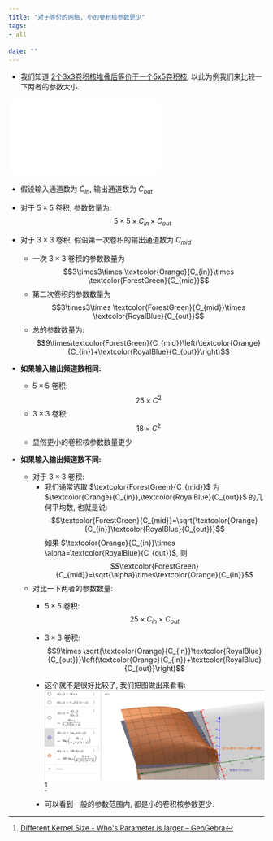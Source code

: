 ```yaml
---
title: "对于等价的网络, 小的卷积核参数更少"
tags:
- all

date: ""
---
```

- 我们知道 [2个3x3卷积核堆叠后等价于一个5x5卷积核](notes/2022/2022.2/2个3x3卷积核堆叠后等价于一个5x5卷积核.md), 以此为例我们来比较一下两者的参数大小.

![卷积层参数大小的计算](notes/2022/2022.2/卷积层参数大小的计算.md)

- 假设输入通道数为 $C_{in}$, 输出通道数为 $C_{out}$

- 对于 $5\times5$ 卷积, 参数数量为: $$5\times5\times C_{in} \times C_{out}$$

- 对于 $3\times3$ 卷积, 假设第一次卷积的输出通道数为 $C_{mid}$
	- 一次 $3\times3$ 卷积的参数数量为 $$3\times3\times \textcolor{Orange}{C_{in}}\times \textcolor{ForestGreen}{C_{mid}}$$
	- 第二次卷积的参数数量为 $$3\times3\times \textcolor{ForestGreen}{C_{mid}}\times \textcolor{RoyalBlue}{C_{out}}$$
	- 总的参数数量为: $$9\times\textcolor{ForestGreen}{C_{mid}}\left(\textcolor{Orange}{C_{in}}+\textcolor{RoyalBlue}{C_{out}}\right)$$

- **如果输入输出频道数相同:** 
	- $5\times5$ 卷积: $$25\times C^2$$
	- $3\times3$ 卷积: $$18\times C^2$$
	- 显然更小的卷积核参数数量更少




- **如果输入输出频道数不同:**
	- 对于 $3\times3$ 卷积: 
		- 我们通常选取 $\textcolor{ForestGreen}{C_{mid}}$ 为 $\textcolor{Orange}{C_{in}},\textcolor{RoyalBlue}{C_{out}}$ 的几何平均数, 也就是说: $$\textcolor{ForestGreen}{C_{mid}}=\sqrt{\textcolor{Orange}{C_{in}}\textcolor{RoyalBlue}{C_{out}}}$$
		如果 $\textcolor{Orange}{C_{in}}\times \alpha=\textcolor{RoyalBlue}{C_{out}}$, 则 $$\textcolor{ForestGreen}{C_{mid}}=\sqrt{\alpha}\times\textcolor{Orange}{C_{in}}$$
	- 对比一下两者的参数数量: 
		- $5\times5$ 卷积: $$25\times C_{in} \times C_{out}$$
		- $3\times3$ 卷积: $$9\times \sqrt{\textcolor{Orange}{C_{in}}\textcolor{RoyalBlue}{C_{out}}}\left(\textcolor{Orange}{C_{in}}+\textcolor{RoyalBlue}{C_{out}}\right)$$
		- 这个就不是很好比较了, 我们把图做出来看看: 
			![](notes/2022/2022.2/assets/Pasted%20image%2020220304104453.png)[^1]
			
		- 可以看到一般的参数范围内, 都是小的卷积核参数更少. 


[^1]: [Different Kernel Size - Who's Parameter is larger – GeoGebra](https://www.geogebra.org/m/zq6vnwcp)